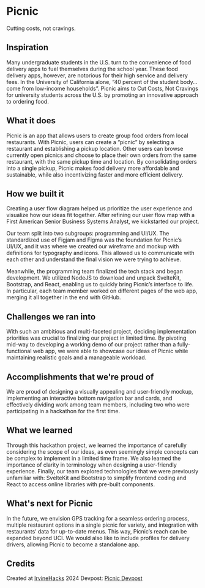 # Picnic
Cutting costs, not cravings.

## Inspiration
Many undergraduate students in the U.S. turn to the convenience of food delivery apps to fuel themselves during the school year. These food delivery apps, however, are notorious for their high service and delivery fees. In the University of California alone, “40 percent of the student body… come from low-income households”. Picnic aims to Cut Costs, Not Cravings for university students across the U.S. by promoting an innovative approach to ordering food.

## What it does
Picnic is an app that allows users to create group food orders from local restaurants. With Picnic, users can create a “picnic” by selecting a restaurant and establishing a pickup location. Other users can browse currently open picnics and choose to place their own orders from the same restaurant, with the same pickup time and location. By consolidating orders into a single pickup, Picnic makes food delivery more affordable and sustainable, while also incentivizing faster and more efficient delivery.


## How we built it
Creating a user flow diagram helped us prioritize the user experience and visualize how our ideas fit together. After refining our user flow map with a First American Senior Business Systems Analyst, we kickstarted our project.

Our team split into two subgroups: programming and UI/UX. The standardized use of Figjam and Figma was the foundation for Picnic’s UI/UX, and it was where we created our wireframe and mockup with definitions for typography and icons. This allowed us to communicate with each other and understand the final vision we were trying to achieve.

Meanwhile, the programming team finalized the tech stack and began development. We utilized NodeJS to download and unpack SvelteKit, Bootstrap, and React, enabling us to quickly bring Picnic’s interface to life. In particular, each team member worked on different pages of the web app, merging it all together in the end with GitHub.

## Challenges we ran into
With such an ambitious and multi-faceted project, deciding implementation priorities was crucial to finalizing our project in limited time. By pivoting mid-way to developing a working demo of our project rather than a fully-functional web app, we were able to showcase our ideas of Picnic while maintaining realistic goals and a manageable workload.

## Accomplishments that we're proud of
We are proud of designing a visually appealing and user-friendly mockup, implementing an interactive bottom navigation bar and cards, and effectively dividing work among team members, including two who were participating in a hackathon for the first time.

## What we learned
Through this hackathon project, we learned the importance of carefully considering the scope of our ideas, as even seemingly simple concepts can be complex to implement in a limited time frame. We also learned the importance of clarity in terminology when designing a user-friendly experience. Finally, our team explored technologies that we were previously unfamiliar with: SvelteKit and Bootstrap to simplify frontend coding and React to access online libraries with pre-built components.

## What's next for Picnic
In the future, we envision GPS tracking for a seamless ordering process, multiple restaurant options in a single picnic for variety, and integration with restaurants’ data for up-to-date menus. This way, Picnic’s reach can be expanded beyond UCI. We would also like to include profiles for delivery drivers, allowing Picnic to become a standalone app.

## Credits
Created at <a href="https://irvinehacks.com/">IrvineHacks</a> 2024
Devpost: <a href="https://devpost.com/software/picnic-zd5p8g?ref_content=user-portfolio&ref_feature=in_progress">Picnic Devpost</a>
